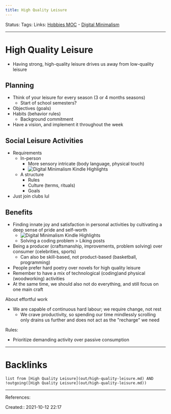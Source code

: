 ```yaml
---
title: High Quality Leisure
---
```

Status: 
Tags: 
Links: [Hobbies MOC](out/hobbies-moc.md) - [Digital Minimalism](out/kindle-highlights/digital-minimalism.md)
___
# High Quality Leisure
- Having strong, high-quality leisure drives us away from low-quality leisure
## Planning
- Think of your leisure for every season (3 or 4 months seasons)
	- Start of school semesters?
- Objectives (goals)
- Habits (behavior rules)
	- Background commitment
- Have a vision, and implement it throughout the week
## Social Leisure Activities
- Requirements
	- In-person
		- More sensory intricate (body language, physical touch)
		- ![Digital Minimalism Kindle Highlights](out/kindle-highlights/digital-minimalism-kindle-highlights.md#^83d8b5)
	- A structure
		- Rules
		- Culture (terms, rituals)
		- Goals
- Just join clubs lul
## Benefits
- Finding innate joy and satisfaction in personal activities by cultivating a deep sense of pride and self-worth
	- ![Digital Minimalism Kindle Highlights](out/kindle-highlights/digital-minimalism-kindle-highlights.md#^b5a6fb)
	- Solving a coding problem > Liking posts
- Being a producer (craftsmanship, improvements, problem solving) over consumer (celebrities, sports)
	- Can also be skill-based, not product-based (basketball, programming)
- People prefer hard poetry over novels for high quality leisure
- Remember to have a mix of technological (coding)and physical (woodworking) activities
- At the same time, we should also not do everything, and still focus on one main craft

About effortful work
- We are capable of continuous hard labour; we require change, not rest
	- We crave productivity, so spending our time mindlessly scrolling only drains us further and does not act as the "recharge" we need

Rules:
- Prioritize demanding activity over passive consumption
___
# Backlinks
```dataview
list from [High Quality Leisure](out/high-quality-leisure.md) AND !outgoing([High Quality Leisure](out/high-quality-leisure.md))
```
___
References:

Created:: 2021-10-12 22:17
